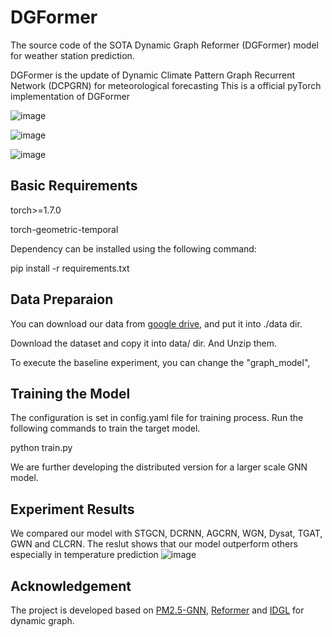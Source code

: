 # DGFormer
The source code of the SOTA Dynamic Graph Reformer (DGFormer) model for weather station prediction.

DGFormer is the update of Dynamic Climate Pattern Graph Recurrent Network (DCPGRN) for meteorological forecasting
This is a official pyTorch implementation of DGFormer

![image](https://user-images.githubusercontent.com/44642002/236671358-363ebabf-0477-4258-97b8-39fd6904a005.png)

![image](https://user-images.githubusercontent.com/44642002/236467448-15e556f8-d9b8-4407-8bb0-8c5373b827eb.png)

![image](https://github.com/xzwbsz/DGFormer/assets/44642002/952995c0-8784-4766-bc2b-7ecbc35b0e23)



## Basic Requirements
torch>=1.7.0

torch-geometric-temporal

Dependency can be installed using the following command:

pip install -r requirements.txt

## Data Preparaion
You can download our data from [google drive](https://blog.csdn.net/zhn11/article/details/128899461?spm=1001.2014.3001.5502), and put it into ./data dir.

Download the dataset and copy it into data/ dir. And Unzip them.

To execute the baseline experiment, you can change the "graph_model", 

## Training the Model
The configuration is set in config.yaml file for training process. Run the following commands to train the target model.

python train.py

We are further developing the distributed version for a larger scale GNN model.

## Experiment Results
We compared our model with STGCN, DCRNN, AGCRN, WGN, Dysat, TGAT, GWN and CLCRN. The reslut shows that our model outperform others especially in temperature prediction
![image](https://github.com/xzwbsz/DCPGRNcode/assets/44642002/9b759d4f-cb70-4743-90d0-a8b630f03210)


## Acknowledgement
The project is developed based on [PM2.5-GNN](https://github.com/shuowang-ai/PM2.5-GNN), [Reformer](https://hackingsemantics.xyz/2019/leaderboards/) and [IDGL](https://github.com/hugochan/IDGL) for dynamic graph.


